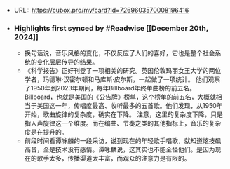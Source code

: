 - URL:: https://cubox.pro/my/card?id=7269603570008196416
- ### Highlights first synced by #Readwise [[December 20th, 2024]]
    - 换句话说，音乐风格的变化，不仅反应了人们的喜好，它也是整个社会系统的变化层层传导的结果。
    - 《科学报告》正好刊登了一项相关的研究。英国伦敦玛丽女王大学的两位学者，玛德琳·汉密尔顿和马库斯·皮尔斯，一起做了一项统计。
      他们观察了1950年到2023年期间，每年Billboard年终单曲榜的前五名。Billboard，也就是美国的《公告牌》榜单，这个榜单的前五名，大概就相当于美国这一年，传唱度最高、收听最多的五首歌。他们发现，从1950年开始，歌曲旋律的复杂度，确实在下降。
      注意，这里的复杂度下降，只是指人声旋律这一个维度。而在编曲、节奏之类的其他指标上，音乐的复杂度是在提升的。
    - 前段时间看谭咏麟的一段采访，说到现在的年轻歌手唱歌，就知道炫技飙高音，全是技术没有感情。谭咏麟说，这其实也不能全怪他们。是因为现在的歌手太多，传播渠道太丰富，而观众的注意力是有限的。
